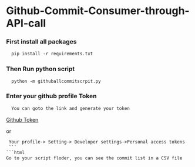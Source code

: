 # Github-Commit-Consumer-through-API-call

### First install all packages

  ```html
    pip install -r requirements.txt
  ```
### Then Run python script

  ```html
    python -m githuballcommitscrpit.py
  ```
### Enter your github profile Token
```html
  You can goto the link and generate your token
   ```
<a href="https://github.com/settings/tokens">Github Token</a>
  
   or
   ```html
    Your profile-> Setting-> Developer settings->Personal access tokens
    ```
```html
Go to your script floder, you can see the commit list in a CSV file
```
